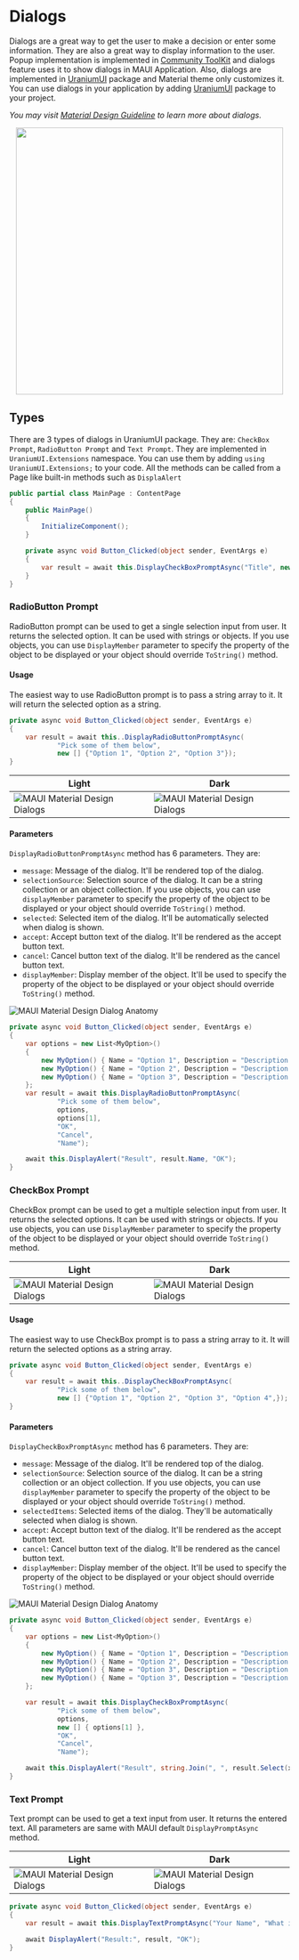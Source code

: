 # Dialogs
Dialogs are a great way to get the user to make a decision or enter some information. They are also a great way to display information to the user. Popup implementation is implemented in [Community ToolKit](https://github.com/CommunityToolkit/Maui) and dialogs feature uses it to show dialogs in MAUI Application. Also, dialogs are implemented in [UraniumUI](https://github.com/enisn/UraniumUI/tree/master/src/UraniumUI) package and Material theme only customizes it. You can use dialogs in your application by adding [UraniumUI](https://www.nuget.org/packages/UraniumUI) package to your project.

_You may visit [Material Design Guideline](https://m3.material.io/components/dialogs/overview) to learn more about dialogs._


<center>
<img src="https://lh3.googleusercontent.com/cD2FTVbrqtc_pZ7IwitArkWuRFGvQ_CHj-cuD76UiDUZZpjY2F0EmeUPmdLdf29NQKITPu540wiWTGIz4CbCZFzE_REolC9FEWXM6_pShckgW2Wg9Q=w856" height="480" />
</center>

## Types
There are 3 types of dialogs in UraniumUI package. They are: `CheckBox Prompt`, `RadioButton Prompt` and `Text Prompt`. They are implemented in `UraniumUI.Extensions` namespace. You can use them by adding `using UraniumUI.Extensions;` to your code. All the methods can be called from a Page like built-in methods such as `DisplaAlert`

```csharp
public partial class MainPage : ContentPage
{
    public MainPage()
    {
        InitializeComponent();
    }

    private async void Button_Clicked(object sender, EventArgs e)
    {
        var result = await this.DisplayCheckBoxPromptAsync("Title", new []{ "Option 1", "Option 2", "Option 3"});
    }
}
```


### RadioButton Prompt
RadioButton prompt can be used to get a single selection input from user. It returns the selected option. It can be used with strings or objects. If you use objects, you can use `DisplayMember` parameter to specify the property of the object to be displayed or your object should override `ToString()` method.


#### Usage
The easiest way to use RadioButton prompt is to pass a string array to it. It will return the selected option as a string.

```csharp
private async void Button_Clicked(object sender, EventArgs e)
{
    var result = await this..DisplayRadioButtonPromptAsync(
            "Pick some of them below",
            new [] {"Option 1", "Option 2", "Option 3"});
}
```

| Light | Dark |
| --- | --- |
| ![MAUI Material Design Dialogs](images/dialogs-radiobutton-light-android.png) | ![MAUI Material Design Dialogs](images/dialogs-radiobutton-dark-windows.png) |


#### Parameters

`DisplayRadioButtonPromptAsync` method has 6 parameters. They are:

- `message`: Message of the dialog. It'll be rendered top of the dialog.
- `selectionSource`: Selection source of the dialog. It can be a string collection or an object collection. If you use objects, you can use `displayMember` parameter to specify the property of the object to be displayed or your object should override `ToString()` method.
- `selected`: Selected item of the dialog. It'll be automatically selected when dialog is shown.
- `accept`: Accept button text of the dialog. It'll be rendered as the accept button text.
- `cancel`: Cancel button text of the dialog. It'll be rendered as the cancel button text.
- `displayMember`: Display member of the object. It'll be used to specify the property of the object to be displayed or your object should override `ToString()` method.

![MAUI Material Design Dialog Anatomy](images/dialogs-radiobuttons-parameters.png)

```csharp
private async void Button_Clicked(object sender, EventArgs e)
{
    var options = new List<MyOption>()
    {
        new MyOption() { Name = "Option 1", Description = "Description 1" },
        new MyOption() { Name = "Option 2", Description = "Description 2" },
        new MyOption() { Name = "Option 3", Description = "Description 3" },
    };
    var result = await this.DisplayRadioButtonPromptAsync(
            "Pick some of them below",
            options,
            options[1],
            "OK",
            "Cancel",
            "Name");

    await this.DisplayAlert("Result", result.Name, "OK");
}
```

### CheckBox Prompt
CheckBox prompt can be used to get a multiple selection input from user. It returns the selected options. It can be used with strings or objects. If you use objects, you can use `DisplayMember` parameter to specify the property of the object to be displayed or your object should override `ToString()` method.


| Light | Dark |
| --- | --- |
| ![MAUI Material Design Dialogs](images/dialogs-checkboxes-light-android.png) | ![MAUI Material Design Dialogs](images/dialogs-checkboxes-dark-windows.png) |

#### Usage
The easiest way to use CheckBox prompt is to pass a string array to it. It will return the selected options as a string array.

```csharp
private async void Button_Clicked(object sender, EventArgs e)
{
    var result = await this..DisplayCheckBoxPromptAsync(
            "Pick some of them below",
            new [] {"Option 1", "Option 2", "Option 3", "Option 4",});
}
```

#### Parameters

`DisplayCheckBoxPromptAsync` method has 6 parameters. They are:
- `message`: Message of the dialog. It'll be rendered top of the dialog.
- `selectionSource`: Selection source of the dialog. It can be a string collection or an object collection. If you use objects, you can use `displayMember` parameter to specify the property of the object to be displayed or your object should override `ToString()` method.
- `selectedItems`: Selected items of the dialog. They'll be automatically selected when dialog is shown.
- `accept`: Accept button text of the dialog. It'll be rendered as the accept button text.
- `cancel`: Cancel button text of the dialog. It'll be rendered as the cancel button text.
- `displayMember`: Display member of the object. It'll be used to specify the property of the object to be displayed or your object should override `ToString()` method.

![MAUI Material Design Dialog Anatomy](images/dialogs-checkboxes-parameters.png)

```csharp
private async void Button_Clicked(object sender, EventArgs e)
{
    var options = new List<MyOption>()
    {
        new MyOption() { Name = "Option 1", Description = "Description 1" },
        new MyOption() { Name = "Option 2", Description = "Description 2" },
        new MyOption() { Name = "Option 3", Description = "Description 3" },
        new MyOption() { Name = "Option 3", Description = "Description 4" },
    };

    var result = await this.DisplayCheckBoxPromptAsync(
            "Pick some of them below",
            options,
            new [] { options[1] },
            "OK",
            "Cancel",
            "Name");

    await this.DisplayAlert("Result", string.Join(", ", result.Select(x => x.Name)), "OK");
}
```

### Text Prompt
Text prompt can be used to get a text input from user. It returns the entered text. All parameters are same with MAUI default `DisplayPromptAsync` method.

| Light | Dark |
| --- | --- |
| ![MAUI Material Design Dialogs](images/dialogs-text-light-android.png) | ![MAUI Material Design Dialogs](images/dialogs-text-dark-windows.png) |

```csharp
private async void Button_Clicked(object sender, EventArgs e)
{
    var result = await this.DisplayTextPromptAsync("Your Name", "What is your name?", placeholder: "Uvuvwevwevwe...Osas");

    await DisplayAlert("Result:", result, "OK");
}
```

